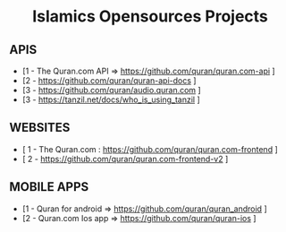 # <center> Islamics Opensources Projects </center> 

 ## APIS 
- [1 - The Quran.com API => https://github.com/quran/quran.com-api ]
- [2 - https://github.com/quran/quran-api-docs  ]
- [3 - https://github.com/quran/audio.quran.com ] 
- [3 - https://tanzil.net/docs/who_is_using_tanzil ]

 ## WEBSITES 
- [ 1 - The Quran.com : https://github.com/quran/quran.com-frontend ]
- [ 2 - https://github.com/quran/quran.com-frontend-v2 ]

 ## MOBILE APPS 
- [1 - Quran for android => https://github.com/quran/quran_android  ]
- [2 - Quran.com Ios app =>  https://github.com/quran/quran-ios ]
